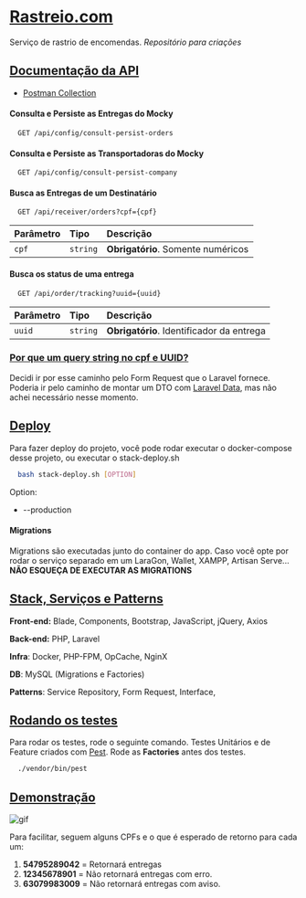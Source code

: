# [Rastreio.com]()

Serviço de rastrio de encomendas.
*Repositório para criações*
## [Documentação da API]()

- [Postman Collection](https://www.postman.com/cloudy-crescent-618085/workspace/tipomrsk-public/collection/10062714-114a0d40-ce0f-4dda-a320-0de010c095e7?action=share&creator=10062714)

#### Consulta e Persiste as Entregas do Mocky

```http
  GET /api/config/consult-persist-orders
```


#### Consulta e Persiste as Transportadoras do Mocky

```http
  GET /api/config/consult-persist-company
```


#### Busca as Entregas de um Destinatário
```http
  GET /api/receiver/orders?cpf={cpf}
```

| Parâmetro   | Tipo       | Descrição                                   |
| :---------- | :--------- | :------------------------------------------ |
| `cpf`      | `string` | **Obrigatório**. Somente numéricos |

#### Busca os status de uma entrega
```http
  GET /api/order/tracking?uuid={uuid}
```

| Parâmetro   | Tipo       | Descrição                                   |
| :---------- | :--------- | :------------------------------------------ |
| `uuid`      | `string` | **Obrigatório**. Identificador da entrega |


### [Por que um query string no cpf e UUID?]()
Decidi ir por esse caminho pelo Form Request que o Laravel fornece.
Poderia ir pelo caminho de montar um DTO com [Laravel Data](https://spatie.be/docs/laravel-data/v3/introduction), mas não achei necessário nesse momento.


## [Deploy]()

Para fazer deploy do projeto, você pode rodar executar o docker-compose desse projeto, ou executar o stack-deploy.sh

```bash
  bash stack-deploy.sh [OPTION]
```
Option:
- --production

#### Migrations
Migrations são executadas junto do container do app. Caso você opte por rodar o serviço separado em um LaraGon, Wallet, XAMPP, Artisan Serve... **NÃO ESQUEÇA DE EXECUTAR AS MIGRATIONS**


## [Stack, Serviços e Patterns]()

**Front-end:** Blade, Components, Bootstrap, JavaScript, jQuery, Axios

**Back-end:** PHP, Laravel

**Infra**: Docker, PHP-FPM, OpCache, NginX

**DB**: MySQL (Migrations e Factories)

**Patterns**: Service Repository, Form Request, Interface,


## [Rodando os testes]()

Para rodar os testes, rode o seguinte comando.
Testes Unitários e de Feature criados com [Pest](https://pestphp.com/). Rode as **Factories** antes dos testes.

```bash
  ./vendor/bin/pest
```


## [Demonstração]()

![gif](/app/public/img/rastrio.gif)

Para facilitar, seguem alguns CPFs e o que é esperado de retorno para cada um:

1. **54795289042** = Retornará entregas
2. **12345678901** = Não retornará entregas com erro.
3. **63079983009** = Não retornará entregas com aviso.

